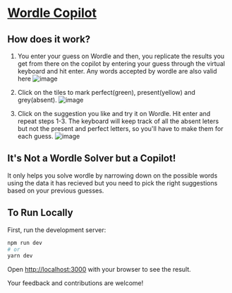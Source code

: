 # [Wordle Copilot](https://wordle-copilot-sync271.vercel.app/)

## How does it work?

1. You enter your guess on Wordle and then, you replicate the results you get from there on the copilot by entering your guess through the virtual keyboard and hit enter. Any words accepted by wordle are also valid here
![image](https://user-images.githubusercontent.com/67158080/166160632-2bff502c-5e81-4dc2-b092-9a6ff899a0f0.png)

2. Click on the tiles to mark perfect(green), present(yellow) and grey(absent).
![image](https://user-images.githubusercontent.com/67158080/166160713-be311fad-6977-4785-94c0-77252778ad17.png)

3. Click on the suggestion you like and try it on Wordle. Hit enter and repeat steps 1-3. The keyboard will keep track of all the absent leters but not the present and perfect letters, so you'll have to make them for each guess.
![image](https://user-images.githubusercontent.com/67158080/166160820-2e79b873-ee34-4a8f-acfb-66b232de304d.png)
 
## It's Not a Wordle Solver but a Copilot!
It only helps you solve wordle by narrowing down on the possible words using the data it has recieved but you need to pick the right suggestions based on your previous guesses.

## To Run Locally

First, run the development server:

```bash
npm run dev
# or
yarn dev
```

Open [http://localhost:3000](http://localhost:3000) with your browser to see the result.

Your feedback and contributions are welcome!
